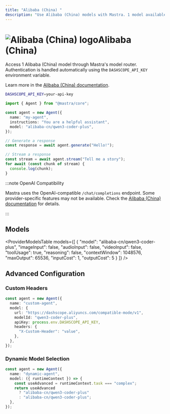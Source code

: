 ```yaml
---
title: "Alibaba (China) "
description: "Use Alibaba (China) models with Mastra. 1 model available."
---
```


# <img src="https://models.dev/logos/alibaba-cn.svg" alt="Alibaba (China) logo" className="inline w-8 h-8 mr-2 align-middle dark:invert dark:brightness-0 dark:contrast-200" />Alibaba (China)

Access 1 Alibaba (China) model through Mastra's model router. Authentication is handled automatically using the `DASHSCOPE_API_KEY` environment variable.

Learn more in the [Alibaba (China) documentation](https://www.alibabacloud.com/help/en/model-studio/models).

```bash
DASHSCOPE_API_KEY=your-api-key
```

```typescript
import { Agent } from "@mastra/core";

const agent = new Agent({
  name: "my-agent",
  instructions: "You are a helpful assistant",
  model: "alibaba-cn/qwen3-coder-plus",
});

// Generate a response
const response = await agent.generate("Hello!");

// Stream a response
const stream = await agent.stream("Tell me a story");
for await (const chunk of stream) {
  console.log(chunk);
}
```

:::note OpenAI Compatibility

Mastra uses the OpenAI-compatible `/chat/completions` endpoint. Some provider-specific features may not be available. Check the [Alibaba (China) documentation](https://www.alibabacloud.com/help/en/model-studio/models) for details.

:::

## Models

<ProviderModelsTable
models={[
{
"model": "alibaba-cn/qwen3-coder-plus",
"imageInput": false,
"audioInput": false,
"videoInput": false,
"toolUsage": true,
"reasoning": false,
"contextWindow": 1048576,
"maxOutput": 65536,
"inputCost": 1,
"outputCost": 5
}
]}
/>

## Advanced Configuration

### Custom Headers

```typescript
const agent = new Agent({
  name: "custom-agent",
  model: {
    url: "https://dashscope.aliyuncs.com/compatible-mode/v1",
    modelId: "qwen3-coder-plus",
    apiKey: process.env.DASHSCOPE_API_KEY,
    headers: {
      "X-Custom-Header": "value",
    },
  },
});
```

### Dynamic Model Selection

```typescript
const agent = new Agent({
  name: "dynamic-agent",
  model: ({ runtimeContext }) => {
    const useAdvanced = runtimeContext.task === "complex";
    return useAdvanced
      ? "alibaba-cn/qwen3-coder-plus"
      : "alibaba-cn/qwen3-coder-plus";
  },
});
```

